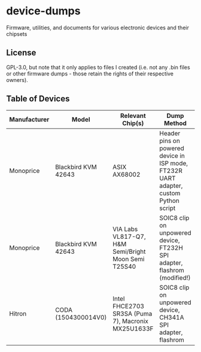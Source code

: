 # device-dumps
Firmware, utilities, and documents for various electronic devices and their chipsets

## License

GPL-3.0, but note that it only applies to files I created (i.e. not any .bin files or other firmware dumps - those retain the rights of their respective owners).

## Table of Devices

| Manufacturer | Model | Relevant Chip(s) | Dump Method | Contents |
| ------------ | ----- | ---------------- | ----------- | -------- |
| Monoprice | Blackbird KVM 42643 | ASIX AX68002                                        | Header pins on powered device in ISP mode, FT232R UART adapter, custom Python script | Internal flash, Python dump script |
| Monoprice | Blackbird KVM 42643 | VIA Labs VL817-Q7, H&M Semi/Bright Moon Semi T25S40 | SOIC8 clip on unpowered device, FT232H SPI adapter, flashrom (modified!) | External flash |
| Hitron | CODA (1504300014V0) | Intel FHCE2703 SR3SA (Puma 7), Macronix MX25U1633F | SOIC8 clip on unpowered device, CH341A SPI adapter, flashrom | External flash (UEFI) |

